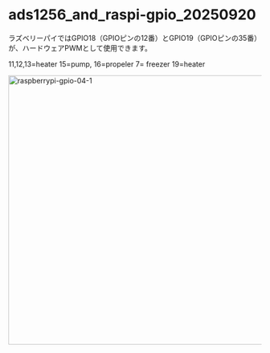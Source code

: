 # ads1256_and_raspi-gpio_20250920


ラズベリーパイではGPIO18（GPIOピンの12番）とGPIO19（GPIOピンの35番）が、ハードウェアPWMとして使用できます。

11,12,13=heater 15=pump,   16=propeler    7= freezer
19=heater

<img width="750" height="537" alt="raspberrypi-gpio-04-1" src="https://github.com/user-attachments/assets/3dd89e68-4c3c-47e5-8944-7e45aeac7400" />

